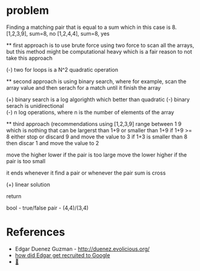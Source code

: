 
# problem
Finding a matching pair that is equal to a sum which in this case is 8.
[1,2,3,9], sum=8, no
[1,2,4,4], sum=8, yes



** first approach is to use brute force using two force to scan
all the arrays, but this method might be computational heavy
which is a fair reason to not take this approach

(-) two for loops is a  N^2 quadratic operation 



** second approach is using binary search, where
for example, scan the array value and then serach for a 
match until it finish the array

(+) binary search is a log algorighth which better than quadratic
(-) binary serach is unidirectional  
(-) n log operations, where n is the number of elements of the array

** third approach (recommendations
using [1,2,3,9]
range between 1 9 which is nothing that can be largerst than 1+9 or smaller than 1+9
if 1+9 >= 8 either stop or discard 9 and move the value to 3
if 1+3 is smaller than 8 then discar 1 and move the value to 2

move the higher lower if the pair is too large
move the lower higher if the pair is too small

it ends whenever it find a pair 
or whenever the pair sum is cross

(+) linear solution


return 

bool - true/false
pair - (4,4)/(3,4)


 
# References
* Edgar Duenez Guzman - http://duenez.evolicious.org/
* [how did Edgar get recruited to Google](https://www.quora.com/How-did-Edgar-A-Duenez-Guzman-get-recruited-to-Google)
* [:link:](https://www.youtube.com/watch?v=XKu_SEDAykw)



